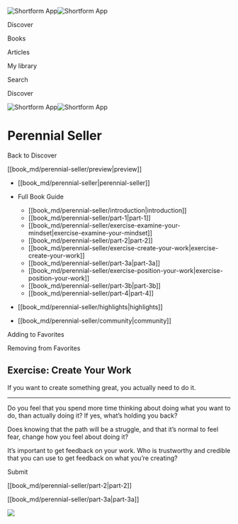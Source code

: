 ![Shortform App](/img/logo.36a2399e.svg)![Shortform App](/img/logo-dark.70c1b072.svg)

Discover

Books

Articles

My library

Search

Discover

![Shortform App](/img/logo.36a2399e.svg)![Shortform App](/img/logo-dark.70c1b072.svg)

# Perennial Seller

Back to Discover

[[book_md/perennial-seller/preview|preview]]

  * [[book_md/perennial-seller|perennial-seller]]
  * Full Book Guide

    * [[book_md/perennial-seller/introduction|introduction]]
    * [[book_md/perennial-seller/part-1|part-1]]
    * [[book_md/perennial-seller/exercise-examine-your-mindset|exercise-examine-your-mindset]]
    * [[book_md/perennial-seller/part-2|part-2]]
    * [[book_md/perennial-seller/exercise-create-your-work|exercise-create-your-work]]
    * [[book_md/perennial-seller/part-3a|part-3a]]
    * [[book_md/perennial-seller/exercise-position-your-work|exercise-position-your-work]]
    * [[book_md/perennial-seller/part-3b|part-3b]]
    * [[book_md/perennial-seller/part-4|part-4]]
  * [[book_md/perennial-seller/highlights|highlights]]
  * [[book_md/perennial-seller/community|community]]



Adding to Favorites 

Removing from Favorites 

## Exercise: Create Your Work

If you want to create something great, you actually need to do it.

* * *

Do you feel that you spend more time thinking about doing what you want to do, than actually doing it? If yes, what’s holding you back?

Does knowing that the path will be a struggle, and that it’s normal to feel fear, change how you feel about doing it?

It’s important to get feedback on your work. Who is trustworthy and credible that you can use to get feedback on what you’re creating?

Submit 

[[book_md/perennial-seller/part-2|part-2]]

[[book_md/perennial-seller/part-3a|part-3a]]

![](https://bat.bing.com/action/0?ti=56018282&Ver=2&mid=958fbaff-16ba-4372-90c5-d151ca883ee2&sid=f30c5e70639211ee87d33f0876d93783&vid=f30c9700639211eeb3a75d830392c94f&vids=0&msclkid=N&pi=0&lg=en-US&sw=800&sh=600&sc=24&nwd=1&tl=Shortform%20%7C%20Book&p=https%3A%2F%2Fwww.shortform.com%2Fapp%2Fbook%2Fperennial-seller%2Fexercise-create-your-work&r=&lt=373&evt=pageLoad&sv=1&rn=889806)
